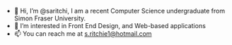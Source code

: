 - 👋 Hi, I’m @saritchi, I am a recent Computer Science undergraduate from Simon Fraser University.
- 👀 I’m interested in Front End Design, and Web-based applications
- 📫 You can reach me at s.ritchie1@hotmail.com

<!---
saritchi/saritchi is a ✨ special ✨ repository because its `README.md` (this file) appears on your GitHub profile.
You can click the Preview link to take a look at your changes.
--->
